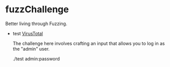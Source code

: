 # fuzzChallenge
Better living through Fuzzing.
* test [VirusTotal](https://www.virustotal.com/gui/file/4851de445a352ae68c1a0fcb54d1e992bf6e88abba4c90e529b797c49ff75294?nocache=1)

  The challenge here involves crafting an input that allows you to log in as the "admin" user.

  ./test admin:password
